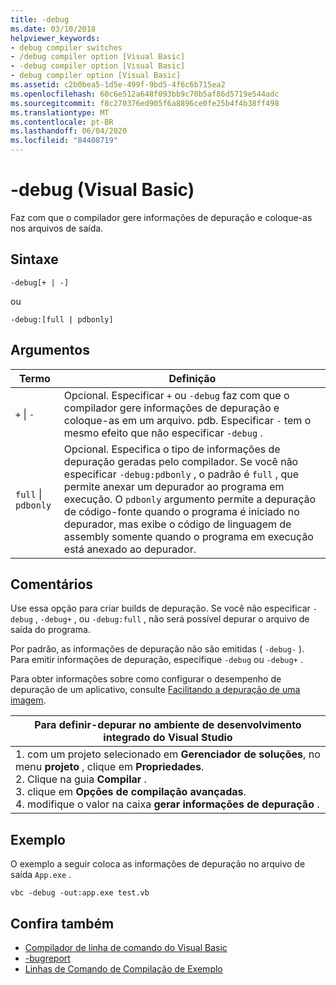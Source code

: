 ```yaml
---
title: -debug
ms.date: 03/10/2018
helpviewer_keywords:
- debug compiler switches
- /debug compiler option [Visual Basic]
- -debug compiler option [Visual Basic]
- debug compiler option [Visual Basic]
ms.assetid: c2b0bea5-1d5e-499f-9bd5-4f6c6b715ea2
ms.openlocfilehash: 60c6e512a648f093bb9c70b5af86d5719e544adc
ms.sourcegitcommit: f8c270376ed905f6a8896ce0fe25b4f4b38ff498
ms.translationtype: MT
ms.contentlocale: pt-BR
ms.lasthandoff: 06/04/2020
ms.locfileid: "84408719"
---
```

# <a name="-debug-visual-basic"></a>-debug (Visual Basic)

Faz com que o compilador gere informações de depuração e coloque-as nos arquivos de saída.

## <a name="syntax"></a>Sintaxe

```console
-debug[+ | -]
```

ou

```console
-debug:[full | pdbonly]
```

## <a name="arguments"></a>Argumentos

|Termo|Definição|
|---|---|
|`+` &#124; `-`|Opcional. Especificar `+` ou `-debug` faz com que o compilador gere informações de depuração e coloque-as em um arquivo. pdb. Especificar `-` tem o mesmo efeito que não especificar `-debug` .|
|`full` &#124; `pdbonly`|Opcional. Especifica o tipo de informações de depuração geradas pelo compilador. Se você não especificar `-debug:pdbonly` , o padrão é `full` , que permite anexar um depurador ao programa em execução. O `pdbonly` argumento permite a depuração de código-fonte quando o programa é iniciado no depurador, mas exibe o código de linguagem de assembly somente quando o programa em execução está anexado ao depurador.|

## <a name="remarks"></a>Comentários

Use essa opção para criar builds de depuração. Se você não especificar `-debug` , `-debug+` , ou `-debug:full` , não será possível depurar o arquivo de saída do programa.

Por padrão, as informações de depuração não são emitidas ( `-debug-` ). Para emitir informações de depuração, especifique `-debug` ou `-debug+` .

Para obter informações sobre como configurar o desempenho de depuração de um aplicativo, consulte [Facilitando a depuração de uma imagem](../../../framework/debug-trace-profile/making-an-image-easier-to-debug.md).

|Para definir-depurar no ambiente de desenvolvimento integrado do Visual Studio|
|---|
|1. com um projeto selecionado em **Gerenciador de soluções**, no menu **projeto** , clique em **Propriedades**. <br />2. Clique na guia **Compilar** .<br />3. clique em **Opções de compilação avançadas**.<br />4. modifique o valor na caixa **gerar informações de depuração** .|

## <a name="example"></a>Exemplo

O exemplo a seguir coloca as informações de depuração no arquivo de saída `App.exe` .

```console
vbc -debug -out:app.exe test.vb
```

## <a name="see-also"></a>Confira também

- [Compilador de linha de comando do Visual Basic](index.md)
- [-bugreport](bugreport.md)
- [Linhas de Comando de Compilação de Exemplo](sample-compilation-command-lines.md)
